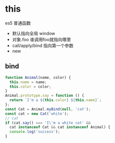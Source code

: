 # this 
es5 普通函数

- 默认指向全局 window
- 对象.foo  谁调用foo就指向哪里
- call/apply/bind 指向第一个参数
- new 

## bind
~~~ js
function Animal(name, color) {
  this.name = name;
  this.color = color;
}
Animal.prototype.say = function () {
  return `I'm a ${this.color} ${this.name}`;
};
const Cat = Animal.myBind(null, 'cat');
const cat = new Cat('white');
// cat 
if (cat.say() === 'I\'m a white cat' &&
  cat instanceof Cat && cat instanceof Animal) {
  console.log('success');
}